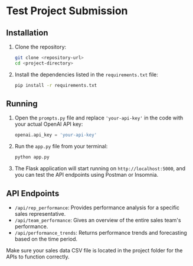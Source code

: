 
# Test Project Submission

## Installation

1. Clone the repository:
   ```bash
   git clone <repository-url>
   cd <project-directory>
   ```

2. Install the dependencies listed in the `requirements.txt` file:
   ```bash
   pip install -r requirements.txt
   ```

## Running

1. Open the `prompts.py` file and replace `'your-api-key'` in the code with your actual OpenAI API key:
   ```python
   openai.api_key = 'your-api-key'
   ```

2. Run the `app.py` file from your terminal:
   ```bash
   python app.py
   ```

3. The Flask application will start running on `http://localhost:5000`, and you can test the API endpoints using Postman or Insomnia.

## API Endpoints

- `/api/rep_performance`: Provides performance analysis for a specific sales representative.
- `/api/team_performance`: Gives an overview of the entire sales team's performance.
- `/api/performance_trends`: Returns performance trends and forecasting based on the time period.

Make sure your sales data CSV file is located in the project folder for the APIs to function correctly.
